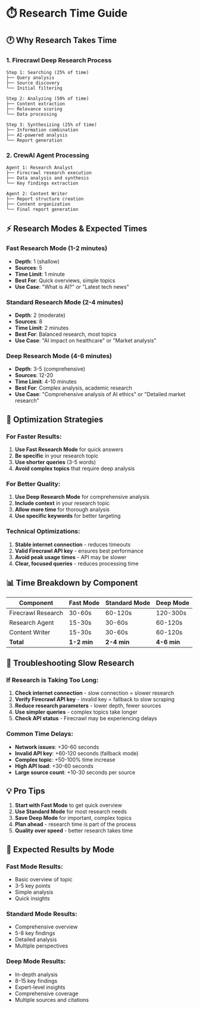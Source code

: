 # ⏱️ Research Time Guide

## 🕐 **Why Research Takes Time**

### **1. Firecrawl Deep Research Process**
```
Step 1: Searching (25% of time)
├── Query analysis
├── Source discovery
└── Initial filtering

Step 2: Analyzing (50% of time)
├── Content extraction
├── Relevance scoring
└── Data processing

Step 3: Synthesizing (25% of time)
├── Information combination
├── AI-powered analysis
└── Report generation
```

### **2. CrewAI Agent Processing**
```
Agent 1: Research Analyst
├── Firecrawl research execution
├── Data analysis and synthesis
└── Key findings extraction

Agent 2: Content Writer
├── Report structure creation
├── Content organization
└── Final report generation
```

## ⚡ **Research Modes & Expected Times**

### **Fast Research Mode (1-2 minutes)**
- **Depth**: 1 (shallow)
- **Sources**: 5
- **Time Limit**: 1 minute
- **Best For**: Quick overviews, simple topics
- **Use Case**: "What is AI?" or "Latest tech news"

### **Standard Research Mode (2-4 minutes)**
- **Depth**: 2 (moderate)
- **Sources**: 8
- **Time Limit**: 2 minutes
- **Best For**: Balanced research, most topics
- **Use Case**: "AI impact on healthcare" or "Market analysis"

### **Deep Research Mode (4-6 minutes)**
- **Depth**: 3-5 (comprehensive)
- **Sources**: 12-20
- **Time Limit**: 4-10 minutes
- **Best For**: Complex analysis, academic research
- **Use Case**: "Comprehensive analysis of AI ethics" or "Detailed market research"

## 🚀 **Optimization Strategies**

### **For Faster Results:**
1. **Use Fast Research Mode** for quick answers
2. **Be specific** in your research topic
3. **Use shorter queries** (3-5 words)
4. **Avoid complex topics** that require deep analysis

### **For Better Quality:**
1. **Use Deep Research Mode** for comprehensive analysis
2. **Include context** in your research topic
3. **Allow more time** for thorough analysis
4. **Use specific keywords** for better targeting

### **Technical Optimizations:**
1. **Stable internet connection** - reduces timeouts
2. **Valid Firecrawl API key** - ensures best performance
3. **Avoid peak usage times** - API may be slower
4. **Clear, focused queries** - reduces processing time

## 📊 **Time Breakdown by Component**

| Component | Fast Mode | Standard Mode | Deep Mode |
|-----------|-----------|---------------|-----------|
| Firecrawl Research | 30-60s | 60-120s | 120-300s |
| Research Agent | 15-30s | 30-60s | 60-120s |
| Content Writer | 15-30s | 30-60s | 60-120s |
| **Total** | **1-2 min** | **2-4 min** | **4-6 min** |

## 🔧 **Troubleshooting Slow Research**

### **If Research is Taking Too Long:**
1. **Check internet connection** - slow connection = slower research
2. **Verify Firecrawl API key** - invalid key = fallback to slow scraping
3. **Reduce research parameters** - lower depth, fewer sources
4. **Use simpler queries** - complex topics take longer
5. **Check API status** - Firecrawl may be experiencing delays

### **Common Time Delays:**
- **Network issues**: +30-60 seconds
- **Invalid API key**: +60-120 seconds (fallback mode)
- **Complex topic**: +50-100% time increase
- **High API load**: +30-60 seconds
- **Large source count**: +10-30 seconds per source

## 💡 **Pro Tips**

1. **Start with Fast Mode** to get quick overview
2. **Use Standard Mode** for most research needs
3. **Save Deep Mode** for important, complex topics
4. **Plan ahead** - research time is part of the process
5. **Quality over speed** - better research takes time

## 🎯 **Expected Results by Mode**

### **Fast Mode Results:**
- Basic overview of topic
- 3-5 key points
- Simple analysis
- Quick insights

### **Standard Mode Results:**
- Comprehensive overview
- 5-8 key findings
- Detailed analysis
- Multiple perspectives

### **Deep Mode Results:**
- In-depth analysis
- 8-15 key findings
- Expert-level insights
- Comprehensive coverage
- Multiple sources and citations 